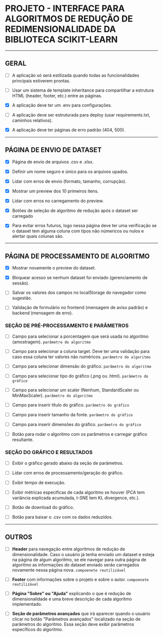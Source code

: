 # PROJETO - INTERFACE PARA ALGORITMOS DE REDUÇÃO DE REDIMENSIONALIDADE DA BIBLIOTECA SCIKIT-LEARN

--- 

## GERAL

- [ ] A aplicação só será estilizada quando todas as funcionalidades principais estiverem prontas.

- [ ] Usar um sistema de template inheritance para compartilhar a estrutura HTML (header, footer, etc.) entre as páginas.

- [X] A aplicação deve ter um .env para configurações.

- [ ] A aplicação deve ser estruturada para deploy (usar requirements.txt, caminhos relativos).

- [X] A aplicação deve ter páginas de erro padrão (404, 500).

--- 

## PÁGINA DE ENVIO DE DATASET

- [X] Página de envio de arquivos .csv e .xlsx.

- [X] Definir um nome seguro e único para os arquivos upados.

- [X] Lidar com erros de envio (formato, tamanho, corrupção).

- [X] Mostrar um preview dos 10 primeiros itens.

- [X] Lidar com erros no carregamento do preview.

- [X] Botões de seleção de algoritmo de redução após o dataset ser carregado

- [X] Para evitar erros futuros, logo nessa página deve ter uma verificação se o dataset tem alguma coluna com tipos não númericos ou nulos e alertar quais colunas são. 

---

## PÁGINA DE PROCESSAMENTO DE ALGORITMO

- [X] Mostrar novamente o preview do dataset.

- [X] Bloquear acesso se nenhum dataset foi enviado (gerenciamento de sessão).

- [ ] Salvar os valores dos campos no localStorage do navegador como sugestão.

- [ ] Validação de formulário no frontend (mensagem de aviso padrão) e backend (mensagem de erro).

### SEÇÃO DE PRÉ-PROCESSAMENTO E PARÂMETROS

- [ ] Campo para selecionar a porcentagem que será usada no algoritmo (amostragem). `parâmetro do algoritmo`

- [ ] Campo para selecionar a coluna target. Deve ter uma validação para caso essa coluna ter valores não numéricos.  `parâmetro do algoritmo`

- [ ] Campo para selecionar dimensão do gráfico. `parâmetro do algoritmo`

- [ ] Campo para selecionar tipo do gráfico (.png ou .html). `parâmetro do gráfico`

- [ ] Campo para selecionar um scaler (Nenhum, StandardScaler ou MinMaxScaler). `parâmetro do algoritmo`

- [ ] Campo para inserir título do gráfico. `parâmetro do gráfico`

- [ ] Campo para inserir tamanho da fonte. `parâmetro do gráfico`

- [ ] Campo para inserir dimensões do gráfico. `parâmetro do gráfico`

- [ ] Botão para rodar o algoritmo com os parâmetros e carregar gráfico resultante. 

### SEÇÃO DO GRÁFICO E RESULTADOS

- [ ] Exibir o gráfico gerado abaixo da seção de parâmetros.

- [ ] Lidar com erros de processamento/geração do gráfico.

- [ ] Exibir tempo de execução.

- [ ] Exibir métricas específicas de cada algoritmo se houver (PCA tem variância explicada acumulada, t-SNE tem KL divergence, etc.).

- [ ] Botão de download do gráfico.

- [ ] Botão para baixar o .csv com os dados reduzidos.

---

## OUTROS 

- [ ] **Header** para navegação entre algoritmos de redução de dimensionalidade. Caso o usuário já tenha enviado um dataset e esteja na página de algum algoritmo, se ele navegar para outra página de algoritmo as informações do dataset enviado serão carregados novamente nessa página nova. `compoenete reutilizável`

- [ ] **Footer** com informações sobre o projeto e sobre o autor. `compoenete reutilizável`

- [ ] **Página "Sobre" ou "Ajuda"** explicando o que é redução de dimensionalidade e uma breve descrição de cada algoritmo implementado. 

- [ ] **Seção de parâmetros avançados** que irá aparecer quando o usuário clicar no botão "Parâmetros avançados" localizado na seção de parâmetros do algoritmo. Essa seção deve exibir parâmetros específicos do algoritmo. 